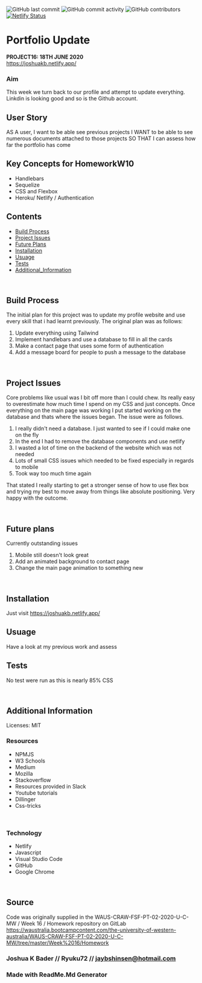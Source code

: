![GitHub last commit](https://img.shields.io/github/last-commit/Ryuku72/16Portfolio?style=for-the-badge)
![GitHub commit activity](https://img.shields.io/github/commit-activity/y/Ryuku72/16Portfolio?style=for-the-badge)
![GitHub contributors](https://img.shields.io/github/contributors/Ryuku72/16Portfolio?style=for-the-badge)
<br>
[![Netlify Status](https://api.netlify.com/api/v1/badges/ebd5b957-fbc5-4ebf-ad1f-eedeb2a1e492/deploy-status)](https://app.netlify.com/sites/joshuakb/deploys)

# Portfolio Update
__PROJECT16: 18TH JUNE 2020__
<br>
https://joshuakb.netlify.app/

### Aim
This week we turn back to our profile and attempt to update everything. Linkdin is looking good and so is the Github account.
<br>

## User Story
AS A user, I want to be able see previous projects
I WANT to be able to see numerous documents attached to those projects
SO THAT I can assess how far the portfolio has come

## Key Concepts for HomeworkW10
- Handlebars
- Sequelize
- CSS and Flexbox
- Heroku/ Netlify / Authentication

## Contents
* [Build Process](#Build_Process)
* [Project Issues](#Project_Issues)
* [Future Plans](#future)
* [Installation](#Installation)
* [Usuage](#Usuage)
* [Tests](#Tests)
* [Additional_Information](#Additional_Information)
 <br>

<a name="Build_Process"></a>

## Build Process 

The initial plan for this project was to update my profile website and use every skill that i had learnt previously. The original plan was as follows:

1. Update everything using Tailwind
2. Implement handlebars and use a database to fill in all the cards
3. Make a contact page that uses some form of authentication 
4. Add a message board for people to push a message to the database

 <br>
<a name="Project_Issues"></a>

## Project Issues

Core problems like usual was I bit off more than I could chew. Its really easy to overestimate how much time I spend on my CSS and just concepts. Once everything on the main page was working I put started working on the database and thats where the issues began. The issue were as follows.

1. I really didn't need a database. I just wanted to see if I could make one on the fly
2. In the end I had to remove the database components and use netlify
3. I wasted a lot of time on the backend of the website which was not needed
4. Lots of small CSS issues which needed to be fixed especially in regards to mobile
5. Took way too much time again

That stated I really starting to get a stronger sense of how to use flex box and trying my best to move away from things like absolute positioning. Very happy with the outcome.

 <br>
<a name="future"></a>

## Future plans

Currently outstanding issues

1. Mobile still doesn't look great
2. Add an animated background to contact page
3. Change the main page animation to something new

 <br>
<a name="Installation"></a>

## Installation 

Just visit https://joshuakb.netlify.app/

<a name="Usuage"></a>

## Usuage 
Have a look at my previous work and assess
<br>
<a name="Tests"></a>

## Tests
No test were run as this is nearly 85% CSS

<br>
<a name="Additional_Information"></a>

## Additional Information
Licenses: MIT
<br>

### Resources
* NPMJS
* W3 Schools
* Medium
* Mozilla
* Stackoverflow
* Resources provided in Slack
* Youtube tutorials
* Dillinger
* Css-tricks

<br>

### Technology
* Netlify
* Javascript
* Visual Studio Code
* GitHub
* Google Chrome

<br>

## Source
Code was originally supplied in the WAUS-CRAW-FSF-PT-02-2020-U-C-MW / Week 16 / Homework repository on GitLab https://waustralia.bootcampcontent.com/the-university-of-western-australia/WAUS-CRAW-FSF-PT-02-2020-U-C-MW/tree/master/Week%2016/Homework
<br>

### Joshua K Bader // Ryuku72 // jaybshinsen@hotmail.com
### Made with ReadMe.Md Generator 
